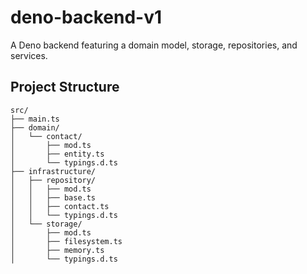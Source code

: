 # deno-backend-v1
 A Deno backend featuring a domain model, storage, repositories, and services.

## Project Structure
```
src/
├── main.ts
├── domain/
│   └── contact/
│       ├── mod.ts
│       ├── entity.ts
│       └── typings.d.ts
├── infrastructure/
│   ├── repository/
│   │   ├── mod.ts
│   │   ├── base.ts
│   │   ├── contact.ts
│   │   └── typings.d.ts
│   └── storage/
│       ├── mod.ts
│       ├── filesystem.ts
│       ├── memory.ts
│       └── typings.d.ts
```
